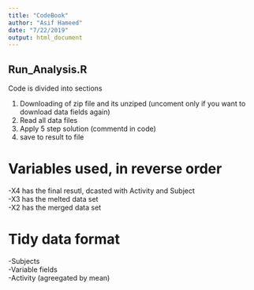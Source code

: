 ```yaml
---
title: "CodeBook"
author: "Asif Hameed"
date: "7/22/2019"
output: html_document
---
```


## Run_Analysis.R

Code is divided into sections
 1. Downloading of zip file and its unziped (uncoment only if you want to download data fields again)  
 2. Read all data files  
 3. Apply 5 step solution (commentd in code)  
 4. save to result to file
 
# Variables used, in reverse order
-X4 has the final resutl, dcasted with Activity and Subject  
-X3 has the melted data set  
-X2 has the merged data set  

# Tidy data format
-Subjects  
-Variable fields  
-Activity (agreegated by mean)  

